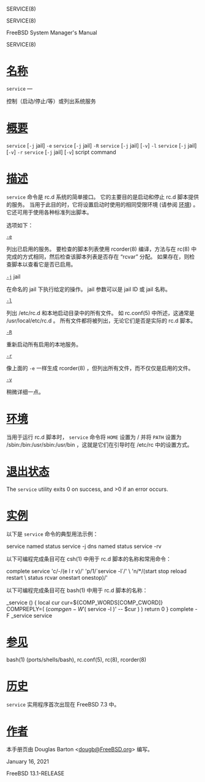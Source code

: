   SERVICE(8)  

SERVICE(8)

FreeBSD System Manager's Manual

SERVICE(8)

[名称](#__u540D___u79F0_)
=======================

`service` —

控制（启动/停止/等）或列出系统服务

[概要](#__u6982___u8981_)
=======================

`service` \[`-j` jail\] `-e` `service` \[`-j` jail\] `-R` `service` \[`-j` jail\] \[`-v`\] `-l` `service` \[`-j` jail\] \[`-v`\] `-r` `service` \[`-j` jail\] \[`-v`\] script command

[描述](#__u63CF___u8FF0_)
=======================

`service` 命令是 rc.d 系统的简单接口。 它的主要目的是启动和停止 rc.d 脚本提供的服务。 当用于此目的时，它将设置启动时使用的相同受限环境 (请参阅 [环境](#__u73AF___u5883_)) 。 它还可用于使用各种标准列出脚本。

选项如下：

[`-e`](#e)

列出已启用的服务。 要检查的脚本列表使用 rcorder(8) 编译，方法与在 rc(8) 中完成的方式相同，然后检查该脚本列表是否存在 “rcvar” 分配。 如果存在，则检查脚本以查看它是否已启用。

[`-j`](#j) jail

在命名的 jail 下执行给定的操作。 jail 参数可以是 jail  ID 或 jail 名称。

[`-l`](#l)

列出 /etc/rc.d 和本地启动目录中的所有文件。 如 rc.conf(5) 中所述，这通常是 /usr/local/etc/rc.d 。 所有文件都将被列出，无论它们是否是实际的 rc.d 脚本。

[`-R`](#R)

重新启动所有启用的本地服务。

[`-r`](#r)

像上面的 `-e` 一样生成 rcorder(8) ，但列出所有文件，而不仅仅是启用的文件。

[`-v`](#v)

稍微详细一点。

[环境](#__u73AF___u5883_)
=======================

当用于运行 rc.d 脚本时， `service` 命令将 `HOME` 设置为 / 并将 `PATH` 设置为 /sbin:/bin:/usr/sbin:/usr/bin ，这就是它们在引导时在 /etc/rc 中的设置方式。

[退出状态](#__u9000___u51FA___u72B6___u6001_)
=========================================

The `service` utility exits 0 on success, and >0 if an error occurs.

[实例](#__u5B9E___u4F8B_)
=======================

以下是 `service` 命令的典型用法示例：

service named status service -j dns named status service -rv 

以下可编程完成条目可在 csh(1) 中用于 rc.d 脚本的名称和常用命令：

complete service 'c/-/(e l r v)/' 'p/1/\`service -l\`/' \\ 'n/\*/(start stop reload restart \\ status rcvar onestart onestop)/' 

以下可编程完成条目可在 bash(1) 中用于 rc.d 脚本的名称：

\_service () { local cur cur=${COMP\_WORDS\[COMP\_CWORD\]} COMPREPLY=( $( compgen -W '$( service -l )' -- $cur ) ) return 0 } complete -F \_service service 

[参见](#__u53C2___u89C1_)
=======================

bash(1) (ports/shells/bash), rc.conf(5), rc(8), rcorder(8)

[历史](#__u5386___u53F2_)
=======================

`service` 实用程序首次出现在 FreeBSD 7.3 中。

[作者](#__u4F5C___u8005_)
=======================

本手册页由 Douglas Barton <[dougb@FreeBSD.org](mailto:dougb@FreeBSD.org)\> 编写。

January 16, 2021

FreeBSD 13.1-RELEASE